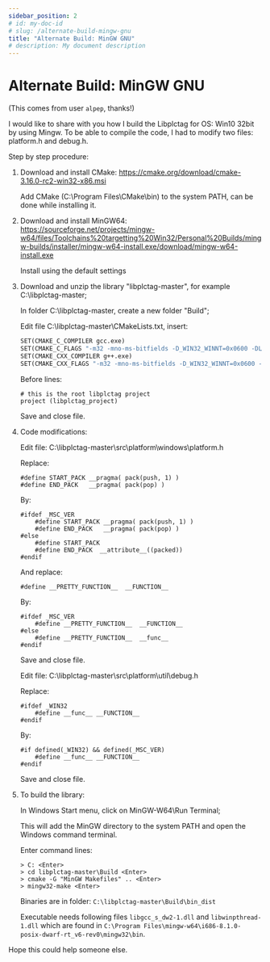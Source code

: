 ```yaml
---
sidebar_position: 2
# id: my-doc-id
# slug: /alternate-build-mingw-gnu
title: "Alternate Build: MinGW GNU"
# description: My document description
---
```


# Alternate Build: MinGW GNU

(This comes from user `alpep`, thanks!)

I would like to share with you how I build the Libplctag for OS: Win10 32bit by using Mingw. To be able to compile the code, I had to modify two files: platform.h and debug.h.

Step by step procedure:

1. Download and install CMake: https://cmake.org/download/cmake-3.16.0-rc2-win32-x86.msi
   
   Add CMake (C:\Program Files\CMake\bin) to the system PATH, can be done while installing it.

1. Download and install MinGW64: https://sourceforge.net/projects/mingw-w64/files/Toolchains%20targetting%20Win32/Personal%20Builds/mingw-builds/installer/mingw-w64-install.exe/download/mingw-w64-install.exe

   Install using the default settings

1. Download and unzip the library "libplctag-master", for example C:\libplctag-master;

    In folder C:\libplctag-master, create a new folder "Build";

    Edit file C:\libplctag-master\CMakeLists.txt, insert:

    ```makefile
    SET(CMAKE_C_COMPILER gcc.exe)
    SET(CMAKE_C_FLAGS "-m32 -mno-ms-bitfields -D_WIN32_WINNT=0x0600 -DLIBPLCTAGDLL_EXPORTS=1")
    SET(CMAKE_CXX_COMPILER g++.exe)
    SET(CMAKE_CXX_FLAGS "-m32 -mno-ms-bitfields -D_WIN32_WINNT=0x0600 -DLIBPLCTAGDLL_EXPORTS=1")
    ```

    Before lines:

    ```
    # this is the root libplctag project
    project (libplctag_project)
    ```

    Save and close file.

1. Code modifications:

    Edit file: C:\libplctag-master\src\platform\windows\platform.h

    Replace:
    ```
    #define START_PACK __pragma( pack(push, 1) )
    #define END_PACK   __pragma( pack(pop) )
    ```

    By:
    ```
    #ifdef _MSC_VER
        #define START_PACK __pragma( pack(push, 1) )
        #define END_PACK   __pragma( pack(pop) )
    #else
        #define START_PACK          
        #define END_PACK  __attribute__((packed))   
    #endif
    ```

    And replace:
    ```
    #define __PRETTY_FUNCTION__  __FUNCTION__
    ```

    By:
    ```
    #ifdef _MSC_VER
        #define __PRETTY_FUNCTION__  __FUNCTION__
    #else
        #define __PRETTY_FUNCTION__  __func__
    #endif
    ```

    Save and close file.

    Edit file: C:\libplctag-master\src\platform\util\debug.h

    Replace:
    ```
    #ifdef _WIN32
        #define __func__ __FUNCTION__
    #endif
    ```

    By:

    ```
    #if defined(_WIN32) && defined(_MSC_VER)
        #define __func__ __FUNCTION__
    #endif
    ```

    Save and close file.

1. To build the library:

    In Windows Start menu, click on MinGW-W64\Run Terminal;

    This will add the MinGW directory to the system PATH and open the Windows command terminal.

    Enter command lines:

    ```
    > C: <Enter>
    > cd libplctag-master\Build <Enter>
    > cmake -G "MinGW Makefiles" .. <Enter>
    > mingw32-make <Enter>
    ```

    Binaries are in folder: `C:\libplctag-master\Build\bin_dist`

    Executable needs following files `libgcc_s_dw2-1.dll` and `libwinpthread-1.dll` which are found in `C:\Program Files\mingw-w64\i686-8.1.0-posix-dwarf-rt_v6-rev0\mingw32\bin`.

Hope this could help someone else.